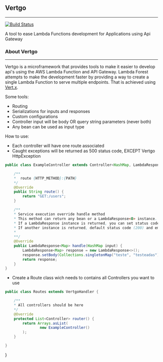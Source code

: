 ## Vertgo
---
[![Build Status](https://travis-ci.org/fssantana/vertgo.svg?branch=master)](https://travis-ci.org/fssantana/vertgo)

A tool to ease Lambda Functions development for Applications using Api Gateway

### About Vertgo
---
Vertgo is a microframework that provides tools to make 
it easier to develop api's using the AWS Lambda Function and API Gateway. 
Lambda Forest attempts to make the development faster by providing a way to create a single Lambda
Function to serve multiple endpoints. That is achieved using [Vert.x](https://vertx.io/).

Some tools:
* Routing
* Serializations for inputs and responses
* Custom configurations
* Controller input will be body OR query string parameters (never both)
* Any bean can be used as input type

How to use:
* Each controller will have one route associated
* Caught exceptions will be returned as 500 status code, EXCEPT Vertgo HttpException

```java
public class ExampleController extends Controller<HashMap, LambdaResponse<Map>> {

    /**
    *  route {HTTP_METHOD}:{PATH} 
    */
    @Override
    public String route() {
        return "GET:/users";
    }

    /**
    * Service execution override handle method
    * This method can return any bean or a LambdaResponse<O> instance.
    * If a LambdaResponse instance is returned, you can set status code and headers;
    * If another instance is returned, default status code (200) and empty headers will be returned
    * 
    **/
    @Override
    public LambdaResponse<Map> handle(HashMap input) {
        LambdaResponse<Map> response = new LambdaResponse<>();
        response.setBody(Collections.singletonMap("teste", "testeadas"));
        return response;
    }
}
```

* Create a Route class wich needs to contains all Controllers you want to use
```java
public class Routes extends VertgoHandler {

    /**
    * All controllers should be here 
    */
    @Override
    protected List<Controller> router() {
        return Arrays.asList(
                new ExampleController()
        );
    }

}
```

}